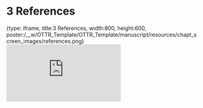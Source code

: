 # 3 References
 
{type: iframe, title:3 References, width:800, height:600, poster:/__w/OTTR_Template/OTTR_Template/manuscript/resources/chapt_screen_images/references.png}
![](https://www.ottrproject.org/OTTR_Template/references.html)
 

 
